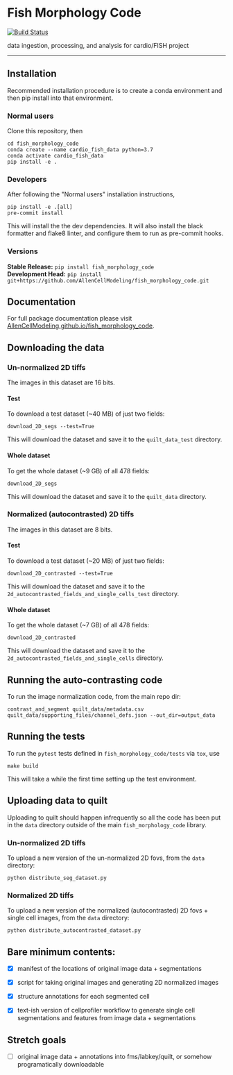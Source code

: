 # Fish Morphology Code

[![Build Status](https://github.com/AllenCellModeling/fish_morphology_code/workflows/Build%20Master/badge.svg)](https://github.com/AllenCellModeling/fish_morphology_code/actions)

data ingestion, processing, and analysis for cardio/FISH project

---


## Installation
Recommended installation procedure is to create a conda environment and then pip install into that environment.

### Normal users
Clone this repository, then
```
cd fish_morphology_code
conda create --name cardio_fish_data python=3.7
conda activate cardio_fish_data
pip install -e .
```

### Developers

After following the "Normal users" installation instructions,
```
pip install -e .[all]
pre-commit install
```
This will install the the dev dependencies.
It will also install the black formatter and flake8 linter, and configure them to run as pre-commit hooks.

### Versions
**Stable Release:** `pip install fish_morphology_code`<br>
**Development Head:** `pip install git+https://github.com/AllenCellModeling/fish_morphology_code.git`

## Documentation
For full package documentation please visit [AllenCellModeling.github.io/fish_morphology_code](https://AllenCellModeling.github.io/fish_morphology_code).

## Downloading the data

### Un-normalized 2D tiffs
The images in this dataset are 16 bits.

#### Test
To download a test dataset (~40 MB) of just two fields:
```
download_2D_segs --test=True
```
This will download the dataset and save it to the `quilt_data_test` directory.

#### Whole dataset
To get the whole dataset (~9 GB) of all 478 fields:
```
download_2D_segs
```
This will download the dataset and save it to the `quilt_data` directory.

### Normalized (autocontrasted) 2D tiffs
The images in this dataset are 8 bits.

#### Test
To download a test dataset (~20 MB) of just two fields:
```
download_2D_contrasted --test=True
```
This will download the dataset and save it to the `2d_autocontrasted_fields_and_single_cells_test` directory.

#### Whole dataset
To get the whole dataset (~7 GB) of all 478 fields:
```
download_2D_contrasted
```
This will download the dataset and save it to the `2d_autocontrasted_fields_and_single_cells` directory.

## Running the auto-contrasting code
To run the image normalization code, from the main repo dir:
```
contrast_and_segment quilt_data/metadata.csv quilt_data/supporting_files/channel_defs.json --out_dir=output_data
```

## Running the tests
To run the `pytest` tests defined in `fish_morphology_code/tests` via `tox`, use
```
make build
```
This will take a while the first time setting up the test environment.

## Uploading data to quilt
Uploading to quilt should happen infrequently so all the code has been put in the `data` directory outside of the main `fish_morphology_code` library.

### Un-normalized 2D tiffs
To upload a new version of the un-normalized 2D fovs, from the `data` directory:
```
python distribute_seg_dataset.py
```

### Normalized 2D tiffs
To upload a new version of the normalized (autocontrasted) 2D fovs + single cell images, from the `data` directory:
```
python distribute_autocontrasted_dataset.py
```


## Bare minimum contents:

- [x] manifest of the locations of original image data + segmentations
- [x] script for taking original images and generating 2D normalized images
- [x] structure annotations for each segmented cell
- [x] text-ish version of cellprofiler workflow to generate single cell segmentations and features from image data + segmentations


## Stretch goals

- [ ] original image data + annotations into fms/labkey/quilt, or somehow programatically downloadable
